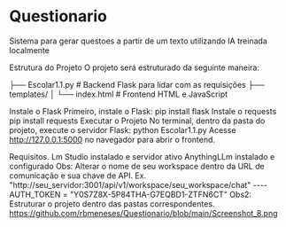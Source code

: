 # Questionario
 Sistema para gerar questoes a partir de um texto utilizando IA treinada localmente 
 
 Estrutura do Projeto O projeto será estruturado da seguinte maneira:

├── Escolar1.1.py # Backend Flask para lidar com as requisições ├── templates/ │ └── index.html # Frontend HTML e JavaScript

Instale o Flask Primeiro, instale o Flask: pip install flask Instale o requests pip install requests
Executar o Projeto No terminal, dentro da pasta do projeto, execute o servidor Flask: python Escolar1.1.py Acesse http://127.0.0.1:5000 no navegador para abrir o frontend.

Requisitos. Lm Studio instalado e servidor ativo AnythingLLm instalado e configurado Obs: Alterar o nome de seu workspace dentro da URL de comunicação e sua chave de API. Ex. "http://seu_servidor:3001/api/v1/workspace/seu_workspace/chat" ---- AUTH_TOKEN = "Y0S7Z8X-5P84THA-G7EQBD1-ZTFN6CT" Obs2: Estruturar o projeto dentro das pastas correspondentes.
https://github.com/rbmeneses/Questionario/blob/main/Screenshot_8.png
